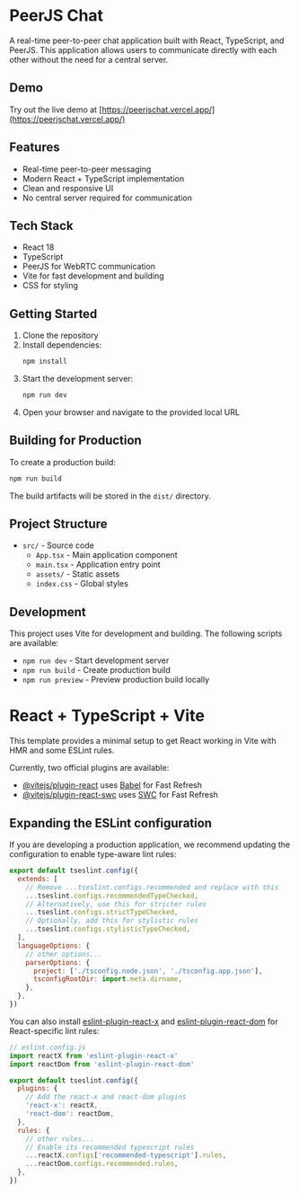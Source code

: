 # PeerJS Chat

A real-time peer-to-peer chat application built with React, TypeScript, and PeerJS. This application allows users to communicate directly with each other without the need for a central server.

## Demo

Try out the live demo at [https://peerjschat.vercel.app/](https://peerjschat.vercel.app/)

## Features

- Real-time peer-to-peer messaging
- Modern React + TypeScript implementation
- Clean and responsive UI
- No central server required for communication

## Tech Stack

- React 18
- TypeScript
- PeerJS for WebRTC communication
- Vite for fast development and building
- CSS for styling

## Getting Started

1. Clone the repository
2. Install dependencies:
   ```bash
   npm install
   ```
3. Start the development server:
   ```bash
   npm run dev
   ```
4. Open your browser and navigate to the provided local URL

## Building for Production

To create a production build:

```bash
npm run build
```

The build artifacts will be stored in the `dist/` directory.

## Project Structure

- `src/` - Source code
  - `App.tsx` - Main application component
  - `main.tsx` - Application entry point
  - `assets/` - Static assets
  - `index.css` - Global styles

## Development

This project uses Vite for development and building. The following scripts are available:

- `npm run dev` - Start development server
- `npm run build` - Create production build
- `npm run preview` - Preview production build locally

# React + TypeScript + Vite

This template provides a minimal setup to get React working in Vite with HMR and some ESLint rules.

Currently, two official plugins are available:

- [@vitejs/plugin-react](https://github.com/vitejs/vite-plugin-react/blob/main/packages/plugin-react) uses [Babel](https://babeljs.io/) for Fast Refresh
- [@vitejs/plugin-react-swc](https://github.com/vitejs/vite-plugin-react/blob/main/packages/plugin-react-swc) uses [SWC](https://swc.rs/) for Fast Refresh

## Expanding the ESLint configuration

If you are developing a production application, we recommend updating the configuration to enable type-aware lint rules:

```js
export default tseslint.config({
  extends: [
    // Remove ...tseslint.configs.recommended and replace with this
    ...tseslint.configs.recommendedTypeChecked,
    // Alternatively, use this for stricter rules
    ...tseslint.configs.strictTypeChecked,
    // Optionally, add this for stylistic rules
    ...tseslint.configs.stylisticTypeChecked,
  ],
  languageOptions: {
    // other options...
    parserOptions: {
      project: ['./tsconfig.node.json', './tsconfig.app.json'],
      tsconfigRootDir: import.meta.dirname,
    },
  },
})
```

You can also install [eslint-plugin-react-x](https://github.com/Rel1cx/eslint-react/tree/main/packages/plugins/eslint-plugin-react-x) and [eslint-plugin-react-dom](https://github.com/Rel1cx/eslint-react/tree/main/packages/plugins/eslint-plugin-react-dom) for React-specific lint rules:

```js
// eslint.config.js
import reactX from 'eslint-plugin-react-x'
import reactDom from 'eslint-plugin-react-dom'

export default tseslint.config({
  plugins: {
    // Add the react-x and react-dom plugins
    'react-x': reactX,
    'react-dom': reactDom,
  },
  rules: {
    // other rules...
    // Enable its recommended typescript rules
    ...reactX.configs['recommended-typescript'].rules,
    ...reactDom.configs.recommended.rules,
  },
})
```
